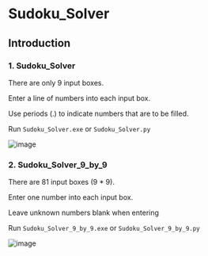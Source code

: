 # Sudoku_Solver

## Introduction

### 1. Sudoku_Solver

There are only 9 input boxes.

Enter a line of numbers into each input box.

Use periods (.) to indicate numbers that are to be filled.

Run `Sudoku_Solver.exe` or `Sudoku_Solver.py`

![image](https://github.com/DoDDNDo/Sudoku_Solver/assets/147770740/8e22de5a-79d2-44a7-a1a2-77225b46b052)



### 2. Sudoku_Solver_9_by_9

There are 81 input boxes (9 * 9).

Enter one number into each input box.

Leave unknown numbers blank when entering

Run `Sudoku_Solver_9_by_9.exe` or `Sudoku_Solver_9_by_9.py`

![image](https://github.com/DoDDNDo/Sudoku_Solver/assets/147770740/0a30aeaa-f944-4cca-8fd1-9ea3be06184d)

